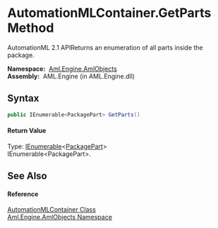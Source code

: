 AutomationMLContainer.GetParts Method
=====================================
AutomationML 2.1 APIReturns an enumeration of all parts inside the package.

  **Namespace:**  [Aml.Engine.AmlObjects][1]  
  **Assembly:**  AML.Engine (in AML.Engine.dll)

Syntax
------

```csharp
public IEnumerable<PackagePart> GetParts()
```

#### Return Value
Type: [IEnumerable][2]&lt;[PackagePart][3]>  
 IEnumerable&lt;PackagePart>. 

See Also
--------

#### Reference
[AutomationMLContainer Class][4]  
[Aml.Engine.AmlObjects Namespace][1]  

[1]: ../README.md
[2]: https://docs.microsoft.com/dotnet/api/system.collections.generic.ienumerable-1
[3]: https://docs.microsoft.com/dotnet/api/system.io.packaging.packagepart
[4]: README.md
[5]: https://www.automationml.org
[6]: ../../icons/logoShade.png